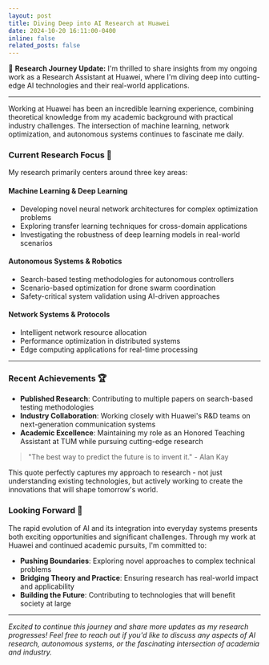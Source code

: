 ```yaml
---
layout: post
title: Diving Deep into AI Research at Huawei
date: 2024-10-20 16:11:00-0400
inline: false
related_posts: false
---
```


🔬 **Research Journey Update:** I'm thrilled to share insights from my ongoing work as a Research Assistant at Huawei, where I'm diving deep into cutting-edge AI technologies and their real-world applications.

---

Working at Huawei has been an incredible learning experience, combining theoretical knowledge from my academic background with practical industry challenges. The intersection of machine learning, network optimization, and autonomous systems continues to fascinate me daily.

### Current Research Focus 🎯

My research primarily centers around three key areas:

#### Machine Learning & Deep Learning
- Developing novel neural network architectures for complex optimization problems
- Exploring transfer learning techniques for cross-domain applications
- Investigating the robustness of deep learning models in real-world scenarios

#### Autonomous Systems & Robotics
- Search-based testing methodologies for autonomous controllers
- Scenario-based optimization for drone swarm coordination
- Safety-critical system validation using AI-driven approaches

#### Network Systems & Protocols
- Intelligent network resource allocation
- Performance optimization in distributed systems
- Edge computing applications for real-time processing

---

### Recent Achievements 🏆

- **Published Research**: Contributing to multiple papers on search-based testing methodologies
- **Industry Collaboration**: Working closely with Huawei's R&D teams on next-generation communication systems
- **Academic Excellence**: Maintaining my role as an Honored Teaching Assistant at TUM while pursuing cutting-edge research

> "The best way to predict the future is to invent it." - Alan Kay

This quote perfectly captures my approach to research - not just understanding existing technologies, but actively working to create the innovations that will shape tomorrow's world.

### Looking Forward 🌟

The rapid evolution of AI and its integration into everyday systems presents both exciting opportunities and significant challenges. Through my work at Huawei and continued academic pursuits, I'm committed to:

- **Pushing Boundaries**: Exploring novel approaches to complex technical problems
- **Bridging Theory and Practice**: Ensuring research has real-world impact and applicability
- **Building the Future**: Contributing to technologies that will benefit society at large

---

*Excited to continue this journey and share more updates as my research progresses! Feel free to reach out if you'd like to discuss any aspects of AI research, autonomous systems, or the fascinating intersection of academia and industry.*
